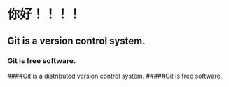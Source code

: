 # 你好！！！！
## Git is a version control system.
### Git is free software.
####Git is a distributed version control system.
#####Git is free software.
